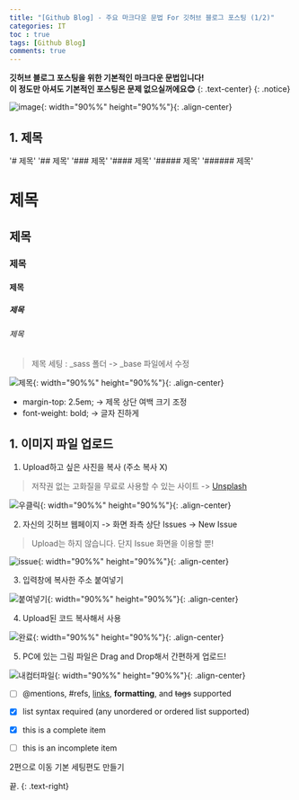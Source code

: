 ```yaml
---
title: "[Github Blog] - 주요 마크다운 문법 For 깃허브 블로그 포스팅 (1/2)"
categories: IT
toc : true
tags: [Github Blog] 
comments: true
---
```


**깃허브 블로그 포스팅을 위한 기본적인 마크다운 문법입니다!<br/>이 정도만 아셔도 기본적인 포스팅은 문제 없으실꺼에요😊**
{: .text-center}
{: .notice}

![image](https://user-images.githubusercontent.com/86281619/126859554-45f23910-0618-4ecb-b2fe-fd1a0b340eff.png){: width="90%%" height="90%%"}{: .align-center}

## 1. 제목

'# 제목'
'## 제목'
'### 제목'
'#### 제목'
'##### 제목'
'###### 제목'

# 제목
## 제목
### 제목
#### 제목
##### 제목
###### 제목

> 제목 세팅 : _sass 폴더 -> _base 파일에서 수정

![제목](https://user-images.githubusercontent.com/86281619/126860055-36668e18-d13e-460c-b9c8-6cc95b697a7b.png){: width="90%%" height="90%%"}{: .align-center}

  * margin-top: 2.5em; -> 제목 상단 여백 크기 조정
  * font-weight: bold; -> 글자 진하게



## 1. 이미지 파일 업로드

1) Upload하고 싶은 사진을 복사 (주소 복사 X)
 > 저작권 없는 고화질을 무료로 사용할 수 있는 사이트 -> [Unsplash](https://unsplash.com)

![우클릭](https://user-images.githubusercontent.com/86281619/126859500-a327278e-00ac-48f9-b4b2-e04f592bbad9.png){: width="90%%" height="90%%"}{: .align-center}

2) 자신의 깃허브 웹페이지 -> 화면 좌측 상단 Issues -> New Issue
 > Upload는 하지 않습니다. 단지 Issue 화면을 이용할 뿐!

![issue](https://user-images.githubusercontent.com/86281619/126859502-4be049ee-f6e7-49ad-a3f9-138315b9c669.png){: width="90%%" height="90%%"}{: .align-center}

3) 입력창에 복사한 주소 붙여넣기

![붙여넣기](https://user-images.githubusercontent.com/86281619/126859496-0d3d2605-d8dd-4e03-99eb-f861875a5b4b.png){: width="90%%" height="90%%"}{: .align-center}

4) Upload된 코드 복사해서 사용

![완료](https://user-images.githubusercontent.com/86281619/126859498-347d42b5-312e-4a4d-9cb9-85d5a4c1fd31.png){: width="90%%" height="90%%"}{: .align-center}

5) PC에 있는 그림 파일은 Drag and Drop해서 간편하게 업로드!

![내컴터파일](https://user-images.githubusercontent.com/86281619/126859495-332c654c-53f1-4be0-a943-ef66e551ddf5.png){: width="90%%" height="90%%"}{: .align-center}



- [ ] @mentions, #refs, [links](), **formatting**, and <del>tags</del> supported
- [x] list syntax required (any unordered or ordered list supported)
- [x] this is a complete item
- [ ] this is an incomplete item


2편으로 이동
기본 세팅편도 만들기

끝.
{: .text-right}
